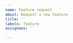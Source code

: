 ```yaml
---
name: Feature request
about: Request a new feature
title: ''
labels: feature
assignees: ''

---
```

